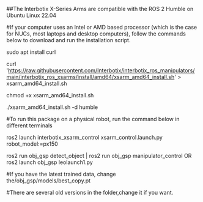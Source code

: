 ##The Interbotix X-Series Arms are compatible with the ROS 2 Humble on Ubuntu Linux 22.04


#If your computer uses an Intel or AMD based processor (which is the case for NUCs, most laptops and desktop computers), follow the commands below to download and run the installation script. 


  sudo apt install curl
  
  curl 'https://raw.githubusercontent.com/Interbotix/interbotix_ros_manipulators/main/interbotix_ros_xsarms/install/amd64/xsarm_amd64_install.sh' > xsarm_amd64_install.sh
  
  chmod +x xsarm_amd64_install.sh
  
  ./xsarm_amd64_install.sh -d humble



#To run this package on a physical robot, run the command below in different terminals


  ros2 launch interbotix_xsarm_control xsarm_control.launch.py robot_model:=px150
  
  ros2 run obj_gsp detect_object | ros2 run obj_gsp manipulator_control   OR   ros2 launch obj_gsp leolaunch1.py


                                                       
#If you have the latest trained data, change the/obj_gsp/models/best_copy.pt


#There are several old versions in the folder,change it if you want.

